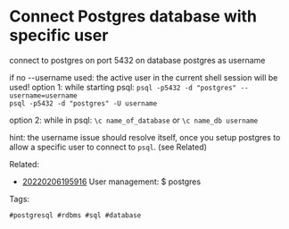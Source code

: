 # Connect Postgres database with specific user

connect to postgres on port 5432 on database postgres as username


if no \-\-username used: the active user in the current shell session will be used!
option 1: while starting psql: `psql -p5432 -d "postgres" --username=username`  
`psql -p5432 -d "postgres" -U username`

option 2: while in psql: `\c name_of_database` or `\c name_db username`

hint: the username issue should resolve itself, once you setup postgres to allow a specific user to connect to `psql`. (see Related)

Related:

* [20220206195916](/20220206195916/) User management: $ postgres 

Tags:

    #postgresql #rdbms #sql #database
